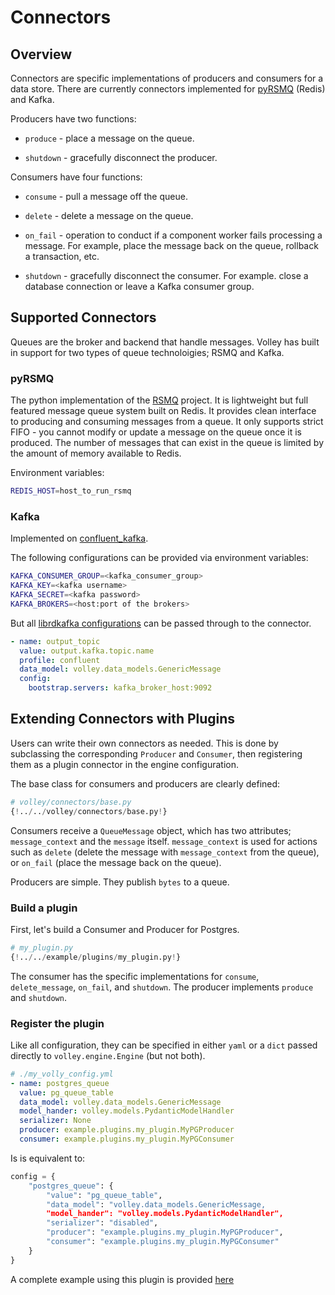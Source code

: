# Connectors


## Overview

Connectors are specific implementations of producers and consumers for a data store. There are currently connectors implemented for [pyRSMQ](https://github.com/mlasevich/PyRSMQ) (Redis) and Kafka.


Producers have two functions:

- `produce` - place a message on the queue.

- `shutdown` - gracefully disconnect the producer.

Consumers have four functions:

- `consume` - pull a message off the queue.

- `delete` - delete a message on the queue.

- `on_fail` - operation to conduct if a component worker fails processing a message. For example, place the message back on the queue, rollback a transaction, etc.

- `shutdown` - gracefully disconnect the consumer. For example. close a database connection or leave a Kafka consumer group.

## Supported Connectors

Queues are the broker and backend that handle messages. Volley has built in support for two types of queue technoloigies; RSMQ and Kafka.

### pyRSMQ

The python implementation of the [RSMQ](https://github.com/smrchy/rsmq) project. It is lightweight but full featured message queue system built on Redis. It provides clean interface to producing and consuming messages from a queue. It only supports strict FIFO - you cannot modify or update a message on the queue once it is produced. The number of messages that can exist in the queue is limited by the amount of memory available to Redis.

Environment variables:
```bash
REDIS_HOST=host_to_run_rsmq
```

### Kafka

Implemented on [confluent_kafka](https://docs.confluent.io/platform/current/clients/confluent-kafka-python/html/index.html).

The following configurations can be provided via environment variables:

```bash
KAFKA_CONSUMER_GROUP=<kafka_consumer_group>
KAFKA_KEY=<kafka username>
KAFKA_SECRET=<kafka password>
KAFKA_BROKERS=<host:port of the brokers>
```

But all [librdkafka configurations](https://github.com/edenhill/librdkafka/blob/master/CONFIGURATION.md) can be passed through to the connector.

```yml
- name: output_topic
  value: output.kafka.topic.name
  profile: confluent
  data_model: volley.data_models.GenericMessage
  config:
    bootstrap.servers: kafka_broker_host:9092
```

## Extending Connectors with Plugins

Users can write their own connectors as needed. This is done by subclassing the corresponding `Producer` and `Consumer`, then registering them as a plugin connector in the engine configuration.

The base class for consumers and producers are clearly defined:

```python hl_lines="10 34"
# volley/connectors/base.py
{!../../volley/connectors/base.py!}
```

Consumers receive a `QueueMessage` object, which has two attributes; `message_context` and the `message` itself. `message_context` is used for actions such as `delete` (delete the message with `message_context` from the queue), or `on_fail` (place the message back on the queue).

Producers are simple. They publish `bytes` to a queue.

### Build a plugin

First, let's build a Consumer and Producer for Postgres.


```python
# my_plugin.py
{!../../example/plugins/my_plugin.py!}
```

The consumer has the specific implementations for `consume`, `delete_message`, `on_fail`, and `shutdown`. The producer implements `produce` and `shutdown`.


### Register the plugin

Like all configuration, they can be specified in either `yaml` or a `dict` passed directly to `volley.engine.Engine` (but not both).

```yml
# ./my_volly_config.yml
- name: postgres_queue
  value: pg_queue_table
  data_model: volley.data_models.GenericMessage
  model_hander: volley.models.PydanticModelHandler
  serializer: None
  producer: example.plugins.my_plugin.MyPGProducer
  consumer: example.plugins.my_plugin.MyPGConsumer
```

Is is equivalent to:

```python
config = {
    "postgres_queue": {
        "value": "pg_queue_table",
        "data_model": "volley.data_models.GenericMessage,
        "model_hander": "volley.models.PydanticModelHandler",
        "serializer": "disabled",
        "producer": "example.plugins.my_plugin.MyPGProducer",
        "consumer": "example.plugins.my_plugin.MyPGConsumer"
    }
}
```

A complete example using this plugin is provided [here](../advanced_example.md)
